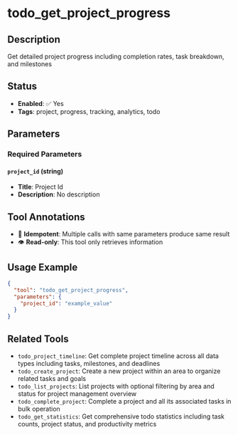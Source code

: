 # todo_get_project_progress

## Description
Get detailed project progress including completion rates, task breakdown, and milestones

## Status
- **Enabled**: ✅ Yes
- **Tags**: project, progress, tracking, analytics, todo

## Parameters

### Required Parameters

#### `project_id` (string)
- **Title**: Project Id
- **Description**: No description

## Tool Annotations

- 🔄 **Idempotent**: Multiple calls with same parameters produce same result
- 👁️ **Read-only**: This tool only retrieves information

## Usage Example

```json
{
  "tool": "todo_get_project_progress",
  "parameters": {
    "project_id": "example_value"
  }
}
```

## Related Tools

- `todo_project_timeline`: Get complete project timeline across all data types including tasks, milestones, and deadlines
- `todo_create_project`: Create a new project within an area to organize related tasks and goals
- `todo_list_projects`: List projects with optional filtering by area and status for project management overview
- `todo_complete_project`: Complete a project and all its associated tasks in bulk operation
- `todo_get_statistics`: Get comprehensive todo statistics including task counts, project status, and productivity metrics

